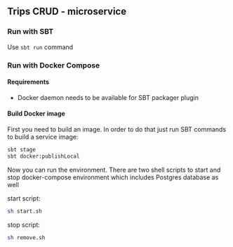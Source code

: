 ## Trips CRUD - microservice

### Run with SBT

Use `sbt run` command

### Run with Docker Compose

#### Requirements
- Docker daemon needs to be available for SBT packager plugin

#### Build Docker image

First you need to build an image. In order to do that just run SBT commands to build a service image:

```bash
sbt stage
sbt docker:publishLocal
```

Now you can run the environment. There are two shell scripts to start and stop docker-compose environment which 
includes 
Postgres 
database
 as well

start script:
```bash
sh start.sh
``` 

stop script:
```bash
sh remove.sh
```
